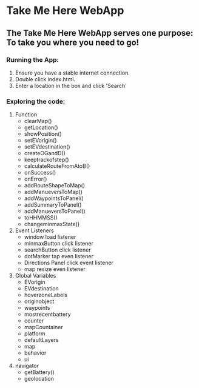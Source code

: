 # Take Me Here WebApp
## The Take Me Here WebApp serves one purpose: To take you where you need to go!
### Running the App:
1. Ensure you have a stable internet connection.
1. Double click index.html.
1. Enter a location in the box and click 'Search'

### Exploring the code:
1. Function
    - clearMap()
    - getLocation()
    - showPosition()
    - setEVorigin()
    - setEVdestination()
    - createOGandD()
    - keeptrackofstep()
    - calculateRouteFromAtoB()
    - onSuccess()
    - onError()
    - addRouteShapeToMap()
    - addManueversToMap()
    - addWaypointsToPanel()
    - addSummaryToPanel()
    - addManueversToPanel()
    - toHHMMSS()
    - changeminmaxState()
1. Event Listeners
    - window load listener
    - minmaxButton click listener
    - searchButton click listener
    - dotMarker tap even listener
    - Directions Panel click event listener
    - map resize even listener
1. Global Variables
    - EVorigin
    - EVdestination
    - hoverzoneLabels
    - originobject
    - waypoints
    - mostrecentbattery
    - counter
    - mapCountainer
    - platform
    - defaultLayers
    - map
    - behavior
    - ui
1. navigator
    - getBattery()
    - geolocation